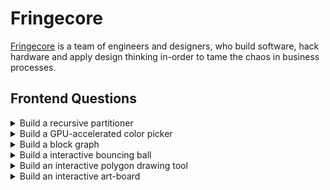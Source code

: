 # Fringecore
[Fringecore](https://fringecore.sh/) is a team of engineers and designers, who build software, hack hardware and apply design thinking in-order to tame the chaos in business processes.

## Frontend Questions

<details>
<summary>
Build a recursive partitioner
</summary>
<hr>

![](resource/fringecore-frontend-recursive.webp)

Your task is to create a recursive partitioner. Upon opening the project, users should be greeted with a random background color and two buttons labeled "v" and "h." The "v" button allows the screen to be split vertically, while the "h" button splits it horizontally. When a split occurs, one partition should retain its original color, and the newly created partition should adopt a new random color. Each partition should remain interactive and allow further splits. Additionally, if multiple partitions exist, users should have the option to remove any partition. All partitions should be resizable by clicking and dragging their edges.

[**💻 Problem Repository**](https://github.com/fringecore/fringecore-frontend-challenge-recursive-partitioning)


</details>

<details>
<summary>
Build a GPU-accelerated color picker

</summary>
<hr>
Develop a GPU-accelerated color picker with a unique pentagon shape, focusing on implementing the core color computation logic using GPU.js, while utilizing the provided React wrapper and UI components. The color picker should generate smooth gradients, handling hue transitions across the color spectrum. Horizontal gradients should transition from white to the primary color, while vertical gradients should range from white to black. 

The implementation must include precise RGB channel calculations based on the current hue, ensure smooth transitions between primary colors, handle the alpha channel correctly, and deliver pixel-perfect gradient rendering. 

Your primary task is to implement the kernelFunction in kernel.js, which will take three parameters—canvas width, canvas height, and the current hue value (0–1)—to compute appropriate RGB values for each pixel, manage color transitions, and return the correct channel value based on the thread position.

[**💻 Problem Repository**](https://github.com/fringecore/fringecore-frontend-challenge-colorpicker-pentagon)

</details>

<details>
<summary>
Build a block graph
</summary>
<hr>

![](resource/fringecore-frontend-block.webp)

Build an interactive page where, upon loading, a block appears at a random position on the screen. Each block should feature a "+" button, which, when pressed, spawns a new block at another random position. All blocks should be draggable using mouse clicks, allowing users to reposition them freely. A dashed line should visually connect each new block to its parent, i.e., the block on which the "+" button was pressed. These connecting lines must dynamically adjust their position to reflect any movement of the parent or child blocks, maintaining their connection at all times.

[**💻 Problem Repository**](https://github.com/fringecore/fringecore-frontend-challenge-block-graph)

</details>

<details>
<summary>
Build a interactive bouncing ball
</summary>
<hr>
Create an interactive bouncing ball simulation featuring a ball centered on a blank canvas at the start. 

Display instructions prompting the user to "Click to launch the ball!" Upon clicking, the ball should launch toward the clicked position, bouncing off the canvas boundaries with realistic elastic collisions. Its speed should gradually decrease due to friction, eventually stopping when the speed becomes negligible. At this point, the instructions should reappear, inviting the user to relaunch the ball. Implement core physics features, including constant initial velocity, angle-based directional movement, elastic boundary collisions, and friction-based speed reduction. 

Avoid using any physics or animation libraries, but you may use build tools like Vite or Create React App, and basic styling libraries such as Tailwind.

[**💻 Problem Repository**](https://github.com/fringecore/fringecore-frontend-challenge-bouncing-ball)

</details>

<details>
<summary>
Build an interactive polygon drawing tool
</summary>
<hr>
Build an interactive polygon drawing tool that features a blank canvas upon project initialization, allowing users to create and edit polygons. Users can define a polygon by clicking points to create vertices and closing the shape by clicking near the starting point. Multiple polygons can be drawn on the same canvas, each created by sequential clicks, with a dashed line previewing the next edge before the polygon is closed. Closed polygons are automatically filled with a semi-transparent color.

The tool should also support editing: vertices are displayed as draggable points, enabling users to modify the shape of the polygons. Multiple polygons can be edited independently without interfering with each other. Smooth dragging functionality must be implemented for seamless vertex adjustments, and overlapping polygons should be handled correctly.

The implementation should use React and SVG for rendering, with React's built-in state management to manage multiple polygons effectively. Focus on writing clean, maintainable code, and use any preferred build tool such as Vite or Create React App. Styling can be enhanced with libraries like Tailwind if needed.

[**💻 Problem Repository**](https://github.com/fringecore/fringecore-frontend-challenge-draw-polygon)

</details>

<details>
<summary>
Build an interactive art-board
</summary>
<hr>
Build an interactive art-board featuring a clean white canvas and two tools— a pen tool and an eraser tool—accessible from the top toolbar. When the pen tool is selected, users can draw on the canvas by pressing and holding the mouse button while moving the cursor, creating continuous lines. Releasing the mouse button stops the drawing action.

When the eraser tool is selected, users can erase any drawn lines by pressing and holding the mouse button while moving the cursor over the lines. The eraser should visibly indicate its area of effect, ensuring users can clearly see what will be erased.

The implementation should be lightweight and not rely on external drawing or canvas libraries. You may structure the code in any way you prefer, using build tools like Vite or Create React App, with optional basic styling enhancements via libraries like Tailwind. Focus on creating intuitive functionality for seamless drawing and erasing experiences.

[**💻 Problem Repository**](https://github.com/fringecore/fringecore-frontend-challenge-art-board)
</details>